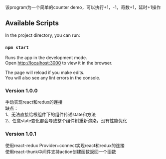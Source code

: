 该program为一个简单的counter demo，可以执行+1，-1，奇数+1，延时+1操作

## Available Scripts

In the project directory, you can run:

### `npm start`

Runs the app in the development mode.<br>
Open [http://localhost:3000](http://localhost:3000) to view it in the browser.

The page will reload if you make edits.<br>
You will also see any lint errors in the console.

### Version 1.0.0   
手动实现react和redux的连接   
缺点：   
1、无法直接给根组件下的组件传递state和方法   
2、任意state变化都会导致整个组件树重新渲染，没有性能优化

### Version 1.0.1
使用react-redux Provider+connect实现react和redux的连接   
使用react-thunk中间件支持action创建函数返回一个函数
